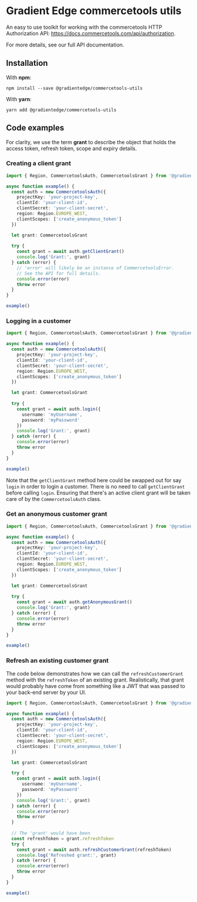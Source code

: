 # Gradient Edge commercetools utils

An easy to use toolkit for working with the commercetools HTTP Authorization API:
https://docs.commercetools.com/api/authorization.

For more details, see our full API documentation.

## Installation

With **npm**:
```shell
npm install --save @gradientedge/commercetools-utils
```

With **yarn**:
```shell
yarn add @gradientedge/commercetools-utils
```

## Code examples

For clarity, we use the term **grant** to describe the object that holds the access token,
refresh token, scope and expiry details.

### Creating a client grant

```typescript
import { Region, CommercetoolsAuth, CommercetoolsGrant } from '@gradientedge/commercetools-utils'

async function example() {
  const auth = new CommercetoolsAuth({
    projectKey: 'your-project-key',
    clientId: 'your-client-id',
    clientSecret: 'your-client-secret',
    region: Region.EUROPE_WEST,
    clientScopes: ['create_anonymous_token']
  })

  let grant: CommercetoolsGrant
  
  try {
    const grant = await auth.getClientGrant()
    console.log('Grant:', grant)
  } catch (error) {
    // 'error' will likely be an instance of CommercetoolsError.
    // See the API for full details.
    console.error(error)
    throw error
  }
}

example()
```

### Logging in a customer

```typescript
import { Region, CommercetoolsAuth, CommercetoolsGrant } from '@gradientedge/commercetools-utils'

async function example() {
  const auth = new CommercetoolsAuth({
    projectKey: 'your-project-key',
    clientId: 'your-client-id',
    clientSecret: 'your-client-secret',
    region: Region.EUROPE_WEST,
    clientScopes: ['create_anonymous_token']
  })

  let grant: CommercetoolsGrant
  
  try {
    const grant = await auth.login({
      username: 'myUsername',
      password: 'myPassword'
    })
    console.log('Grant:', grant)
  } catch (error) {
    console.error(error)
    throw error
  }
}

example()
```

Note that the `getClientGrant` method here could be swapped out for say `login` in order to login a customer.
There is no need to call `getClientGrant` before calling `login`. Ensuring that there's an active client grant
will be taken care of by the `CommercetoolsAuth` class.

### Get an anonymous customer grant

```typescript
import { Region, CommercetoolsAuth, CommercetoolsGrant } from '@gradientedge/commercetools-utils'

async function example() {
  const auth = new CommercetoolsAuth({
    projectKey: 'your-project-key',
    clientId: 'your-client-id',
    clientSecret: 'your-client-secret',
    region: Region.EUROPE_WEST,
    clientScopes: ['create_anonymous_token']
  })

  let grant: CommercetoolsGrant
  
  try {
    const grant = await auth.getAnonymousGrant()
    console.log('Grant:', grant)
  } catch (error) {
    console.error(error)
    throw error
  }
}

example()
```

### Refresh an existing customer grant

The code below demonstrates how we can call the `refreshCustomerGrant` method with the `refreshToken` of an 
existing grant. Realistically, that grant would probably have come from something like a JWT that was passed
to your back-end server by your UI.

```typescript
import { Region, CommercetoolsAuth, CommercetoolsGrant } from '@gradientedge/commercetools-utils'

async function example() {
  const auth = new CommercetoolsAuth({
    projectKey: 'your-project-key',
    clientId: 'your-client-id',
    clientSecret: 'your-client-secret',
    region: Region.EUROPE_WEST,
    clientScopes: ['create_anonymous_token']
  })

  let grant: CommercetoolsGrant

  try {
    const grant = await auth.login({
      username: 'myUsername',
      password: 'myPassword'
    })
    console.log('Grant:', grant)
  } catch (error) {
    console.error(error)
    throw error
  }
  
  // The 'grant' would have been   
  const refreshToken = grant.refreshToken  
  try {
    const grant = await auth.refreshCustomerGrant(refreshToken)
    console.log('Refreshed grant:', grant)
  } catch (error) {
    console.error(error)
    throw error
  }
}

example()
```

